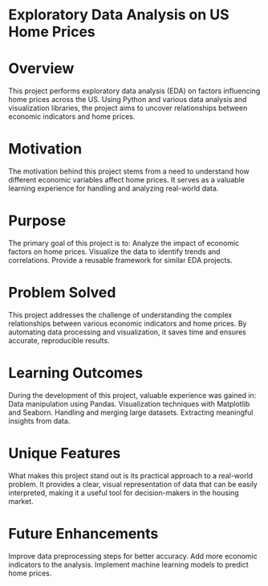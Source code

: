 # Exploratory Data Analysis on US Home Prices
# Overview
This project performs exploratory data analysis (EDA) on factors influencing home prices across the US. Using Python and various data analysis and visualization libraries, the project aims to uncover relationships between economic indicators and home prices. 

# Motivation
The motivation behind this project stems from a need to understand how different economic variables affect home prices. It  serves as a valuable learning experience for handling and analyzing real-world data.

# Purpose
The primary goal of this project is to:
Analyze the impact of economic factors on home prices.
Visualize the data to identify trends and correlations.
Provide a reusable framework for similar EDA projects.

# Problem Solved
This project addresses the challenge of understanding the complex relationships between various economic indicators and home prices. By automating data processing and visualization, it saves time and ensures accurate, reproducible results.

# Learning Outcomes
During the development of this project, valuable experience was gained in:
Data manipulation using Pandas.
Visualization techniques with Matplotlib and Seaborn.
Handling and merging large datasets.
Extracting meaningful insights from data.

# Unique Features
What makes this project stand out is its practical approach to a real-world problem. It provides a clear, visual representation of data that can be easily interpreted, making it a useful tool for decision-makers in the housing market.

# Future Enhancements
Improve data preprocessing steps for better accuracy.
Add more economic indicators to the analysis.
Implement machine learning models to predict home prices.
